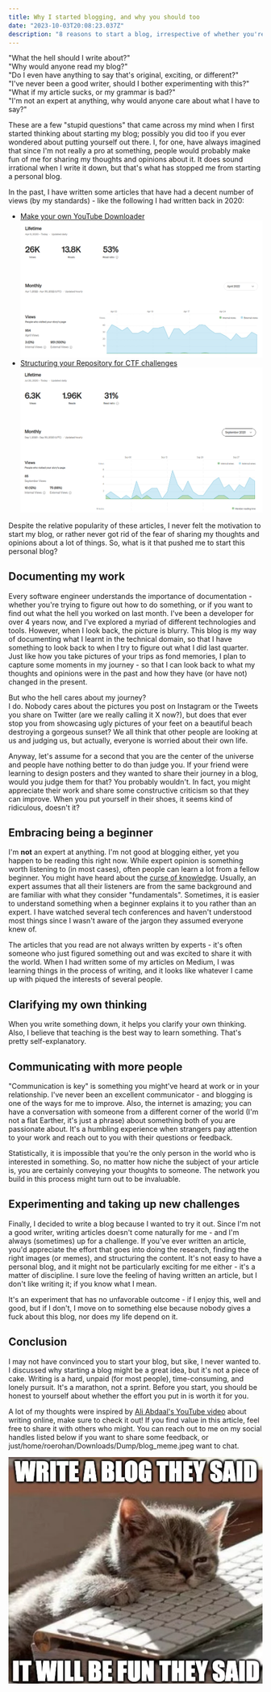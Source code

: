 ```yaml
---
title: Why I started blogging, and why you should too
date: "2023-10-03T20:08:23.037Z"
description: "8 reasons to start a blog, irrespective of whether you're an expert at the subject."
---
```


"What the hell should I write about?" \
"Why would anyone read my blog?" \
"Do I even have anything to say that's original, exciting, or different?" \
"I've never been a good writer, should I bother experimenting with this?" \
"What if my article sucks, or my grammar is bad?" \
"I'm not an expert at anything, why would anyone care about what I have to say?"

These are a few "stupid questions" that came across my mind when I first started thinking about starting my blog; possibly you did too if you ever wondered about putting yourself out there. I, for one, have always imagined that since I'm not really a pro at something, people would probably make fun of me for sharing my thoughts and opinions about it. It does sound irrational when I write it down, but that's what has stopped me from starting a personal blog.

In the past, I have written some articles that have had a decent number of views (by my standards) - like the following I had written back in 2020:

- [Make your own YouTube Downloader](https://medium.com/p/626133572429)
  ![Make your own YouTube Downloader](./youtube_downloader_views.png)
- [Structuring your Repository for CTF challenges](https://medium.com/p/9351fd47b09a)
  ![Structuring your Repository for CTF challenges - stats](./ctf_repository_views.png)

Despite the relative popularity of these articles, I never felt the motivation to start my blog, or rather never got rid of the fear of sharing my thoughts and opinions about a lot of things. So, what is it that pushed me to start this personal blog?

## Documenting my work

Every software engineer understands the importance of documentation - whether you're trying to figure out how to do something, or if you want to find out what the hell you worked on last month. I've been a developer for over 4 years now, and I've explored a myriad of different technologies and tools. However, when I look back, the picture is blurry. This blog is my way of documenting what I learnt in the technical domain, so that I have something to look back to when I try to figure out what I did last quarter. Just like how you take pictures of your trips as fond memories, I plan to capture some moments in my journey - so that I can look back to what my thoughts and opinions were in the past and how they have (or have not) changed in the present.

But who the hell cares about my journey? \
I do. Nobody cares about the pictures you post on Instagram or the Tweets you share on Twitter (are we really calling it X now?), but does that ever stop you from showcasing ugly pictures of your feet on a beautiful beach destroying a gorgeous sunset? We all think that other people are looking at us and judging us, but actually, everyone is worried about their own life.

Anyway, let's assume for a second that you are the center of the universe and people have nothing better to do than judge you. If your friend were learning to design posters and they wanted to share their journey in a blog, would you judge them for that? You probably wouldn't. In fact, you might appreciate their work and share some constructive criticism so that they can improve. When you put yourself in their shoes, it seems kind of ridiculous, doesn't it?

## Embracing being a beginner

I'm **not** an expert at anything. I'm not good at blogging either, yet you happen to be reading this right now. While expert opinion is something worth listening to (in most cases), often people can learn a lot from a fellow beginner. You might have heard about the [curse of knowledge](https://en.wikipedia.org/wiki/Curse_of_knowledge). Usually, an expert assumes that all their listeners are from the same background and are familiar with what they consider "fundamentals". Sometimes, it is easier to understand something when a beginner explains it to you rather than an expert. I have watched several tech conferences and haven't understood most things since I wasn't aware of the jargon they assumed everyone knew of.

The articles that you read are not always written by experts - it's often someone who just figured something out and was excited to share it with the world. When I had written some of my articles on Medium, I was learning things in the process of writing, and it looks like whatever I came up with piqued the interests of several people.

## Clarifying my own thinking

When you write something down, it helps you clarify your own thinking. Also, I believe that teaching is the best way to learn something. That's pretty self-explanatory.

## Communicating with more people

"Communication is key" is something you might've heard at work or in your relationship. I've never been an excellent communicator - and blogging is one of the ways for me to improve. Also, the internet is amazing; you can have a conversation with someone from a different corner of the world (I'm not a flat Earther, it's just a phrase) about something both of you are passionate about. It's a humbling experience when strangers pay attention to your work and reach out to you with their questions or feedback.

Statistically, it is impossible that you're the only person in the world who is interested in something. So, no matter how niche the subject of your article is, you are certainly conveying your thoughts to someone. The network you build in this process might turn out to be invaluable.

## Experimenting and taking up new challenges

Finally, I decided to write a blog because I wanted to try it out. Since I'm not a good writer, writing articles doesn't come naturally for me - and I'm always (sometimes) up for a challenge. If you've ever written an article, you'd appreciate the effort that goes into doing the research, finding the right images (or memes), and structuring the content. It's not easy to have a personal blog, and it might not be particularly exciting for me either - it's a matter of discipline. I sure love the feeling of having written an article, but I don't like writing it; if you know what I mean.

It's an experiment that has no unfavorable outcome - if I enjoy this, well and good, but if I don't, I move on to something else because nobody gives a fuck about this blog, nor does my life depend on it.

## Conclusion

I may not have convinced you to start your blog, but sike, I never wanted to. I discussed why starting a blog might be a great idea, but it's not a piece of cake. Writing is a hard, unpaid (for most people), time-consuming, and lonely pursuit. It's a marathon, not a sprint. Before you start, you should be honest to yourself about whether the effort you put in is worth it for you.

A lot of my thoughts were inspired by [Ali Abdaal's YouTube video](https://www.youtube.com/watch?v=vyVpRiqOvt4) about writing online, make sure to check it out! If you find value in this article, feel free to share it with others who might. You can reach out to me on my social handles listed below if you want to share some feedback, or just/home/roerohan/Downloads/Dump/blog_meme.jpeg want to chat.

![That's a cute cat](./blog_meme.png)
